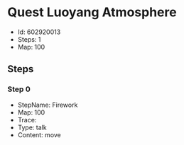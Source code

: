 # Quest Luoyang Atmosphere

- Id: 602920013
- Steps: 1
- Map: 100

## Steps

### Step 0
- StepName:  Firework
- Map:  100
- Trace:  
- Type:  talk
- Content:  move


